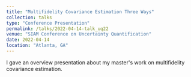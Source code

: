 ```yaml
---
title: "Multifidelity Covariance Estimation Three Ways"
collection: talks
type: "Conference Presentation"
permalink: /talks/2022-04-14-talk_uq22
venue: "SIAM Conference on Uncertainty Quantification"
date: 2022-04-14
location: "Atlanta, GA"
---
```


I gave an overview presentation about my master&apos;s work on multifidelity covariance estimation. 
